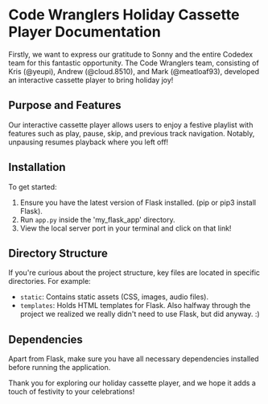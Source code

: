 # Code Wranglers Holiday Cassette Player Documentation

Firstly, we want to express our gratitude to Sonny and the entire Codedex team for this fantastic opportunity. The Code Wranglers team, consisting of Kris (@yeupi), Andrew (@cloud.8510), and Mark (@meatloaf93), developed an interactive cassette player to bring holiday joy!

## Purpose and Features

Our interactive cassette player allows users to enjoy a festive playlist with features such as play, pause, skip, and previous track navigation. Notably, unpausing resumes playback where you left off!

## Installation

To get started:
1. Ensure you have the latest version of Flask installed. (pip or pip3 install Flask).
2. Run `app.py` inside the 'my_flask_app' directory.
3. View the local server port in your terminal and click on that link!

## Directory Structure

If you're curious about the project structure, key files are located in specific directories. For example:
- `static`: Contains static assets (CSS, images, audio files).
- `templates`: Holds HTML templates for Flask.
Also halfway through the project we realized we really didn't need to use Flask, but did anyway. :)


## Dependencies

Apart from Flask, make sure you have all necessary dependencies installed before running the application.

Thank you for exploring our holiday cassette player, and we hope it adds a touch of festivity to your celebrations!
